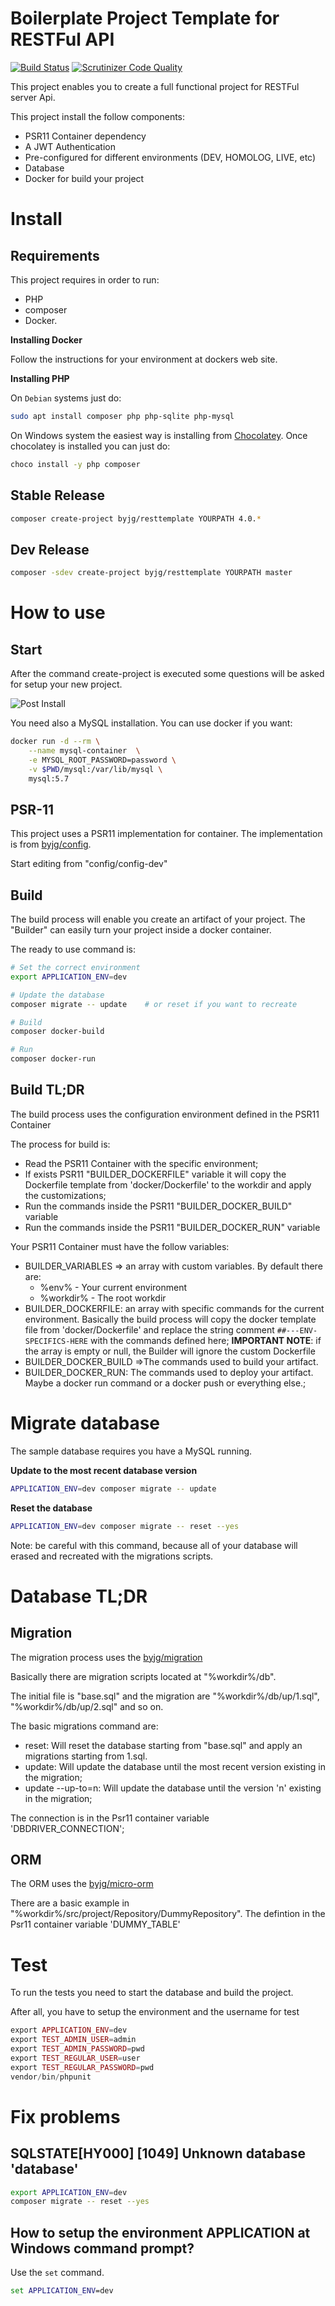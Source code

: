 # Boilerplate Project Template for RESTFul API

[![Build Status](https://travis-ci.org/byjg/php-rest-template.svg?branch=master)](https://travis-ci.org/byjg/php-rest-template)
[![Scrutinizer Code Quality](https://scrutinizer-ci.com/g/byjg/php-rest-template/badges/quality-score.png?b=master)](https://scrutinizer-ci.com/g/byjg/php-rest-template/?branch=master)

This project enables you to create a full functional project for RESTFul server Api.

This project install the follow components:
- PSR11 Container dependency
- A JWT Authentication
- Pre-configured for different environments (DEV, HOMOLOG, LIVE, etc)
- Database
- Docker for build your project 

# Install

## Requirements

This project requires in order to run:
 - PHP
 - composer
 - Docker. 

**Installing Docker**

Follow the instructions for your environment at dockers web site.


**Installing PHP**

On `Debian` systems just do:

```bash
sudo apt install composer php php-sqlite php-mysql
```

On Windows system the easiest way is installing from [Chocolatey](https://chocolatey.org/install). 
Once chocolatey is installed you can just do:

```bash
choco install -y php composer
```

## Stable Release

```bash
composer create-project byjg/resttemplate YOURPATH 4.0.*
```

## Dev Release

```bash
composer -sdev create-project byjg/resttemplate YOURPATH master
```

# How to use

## Start

After the command create-project is executed some questions will be asked for setup your new project.

![Post Install](post-install.jpg)

You need also a MySQL installation. You can use docker if you want:

```bash
docker run -d --rm \
    --name mysql-container  \
    -e MYSQL_ROOT_PASSWORD=password \
    -v $PWD/mysql:/var/lib/mysql \
    mysql:5.7
``` 

## PSR-11

This project uses a PSR11 implementation for container. 
The implementation is from [byjg/config](https://github.com/byjg/config). 

Start editing from "config/config-dev"

## Build

The build process will enable you create an artifact of your project. 
The "Builder" can easily turn your project inside a docker container.

The ready to use command is:

```bash
# Set the correct environment
export APPLICATION_ENV=dev

# Update the database
composer migrate -- update    # or reset if you want to recreate

# Build
composer docker-build

# Run
composer docker-run
```

## Build TL;DR

The build process uses the configuration environment defined in the PSR11 Container 

The process for build is:
- Read the PSR11 Container with the specific environment;
- If exists PSR11 "BUILDER_DOCKERFILE" variable it will copy the Dockerfile template from 'docker/Dockerfile' 
to the workdir and apply the customizations;
- Run the commands inside the PSR11 "BUILDER_DOCKER_BUILD" variable
- Run the commands inside the PSR11 "BUILDER_DOCKER_RUN" variable

Your PSR11 Container must have the follow variables:

- BUILDER_VARIABLES => an array with custom variables. By default there are:
    - %env% - Your current environment
    - %workdir% - The root workdir
- BUILDER_DOCKERFILE: an array with specific commands for the current environment. Basically
the build process will copy the docker template file from 'docker/Dockerfile' and replace the 
string comment `##---ENV-SPECIFICS-HERE` with the commands defined here; **IMPORTANT NOTE**: if the array is empty
or null, the Builder will ignore the custom Dockerfile
- BUILDER_DOCKER_BUILD =>The commands used to build your artifact. 
- BUILDER_DOCKER_RUN: The commands used to deploy your artifact. Maybe a docker run command or 
a docker push or everything else.;


# Migrate database

The sample database requires you have a MySQL running. 


**Update to the most recent database version**

```bash
APPLICATION_ENV=dev composer migrate -- update
```

**Reset the database**

```bash
APPLICATION_ENV=dev composer migrate -- reset --yes
```

Note: be careful with this command, because all of your database will erased 
and recreated with the migrations scripts.

# Database TL;DR

## Migration

The migration process uses the [byjg/migration](https://github.com/byjg/migration)

Basically there are migration scripts located at "%workdir%/db".

The initial file is "base.sql" and the migration are "%workdir%/db/up/1.sql", "%workdir%/db/up/2.sql" and so on. 

The basic migrations command are:
- reset: Will reset the database starting from "base.sql" and apply an migrations starting from 1.sql.
- update: Will update the database until the most recent version existing in the migration;
- update --up-to=n: Will update the database until the version 'n' existing in the migration;

The connection is in the Psr11 container variable 'DBDRIVER_CONNECTION';

## ORM

The ORM uses the [byjg/micro-orm](https://github.com/byjg/micro-orm)

There are a basic example in "%workdir%/src/project/Repository/DummyRepository". 
The defintion in the Psr11 container variable 'DUMMY_TABLE'

# Test

To run the tests you need to start the database and build the project. 

After all, you have to setup the environment and the username for test

```php
export APPLICATION_ENV=dev
export TEST_ADMIN_USER=admin
export TEST_ADMIN_PASSWORD=pwd
export TEST_REGULAR_USER=user
export TEST_REGULAR_PASSWORD=pwd
vendor/bin/phpunit
```

# Fix problems

## SQLSTATE[HY000] [1049] Unknown database 'database'

```bash
export APPLICATION_ENV=dev
composer migrate -- reset --yes
```

## How to setup the environment APPLICATION at Windows command prompt?

Use the `set` command.

```cmd
set APPLICATION_ENV=dev
```


